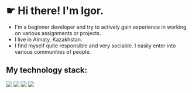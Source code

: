 <h1> ☛ Hi there! I'm Igor. </h1>

* I'm a beginner developer and try to actively gain experience in working on various assignments or projects.
* I live in Almaty, Kazakhstan.
* I find myself quite responsible and very sociable. I easily enter into various communities of people.

<h2> My technology stack: </h2>

<img src="https://img.shields.io/badge/Python-1572B6?style=for-the-badge&logo=Python&logoColor=white"/> <img src="https://img.shields.io/badge/HTML-E34F26?style=for-the-badge&logo=HTML5&logoColor=white"/> <img src="https://img.shields.io/badge/CSS-0096c7?style=for-the-badge&logo=CSS3&logoColor=white"/> <img src="https://img.shields.io/badge/JavaScript-F7DF1E?style=for-the-badge&logo=JavaScript&logoColor=black"/>

<!---
alwaysseen01/alwaysseen01 is a ✨ special ✨ repository because its `README.md` (this file) appears on your GitHub profile.
You can click the Preview link to take a look at your changes.
--->
